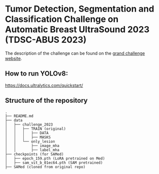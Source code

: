 # **T**umor **D**etection, **S**egmentation and **C**lassification Challenge on **A**utomatic **B**reast **U**ltra**S**ound 2023 (TDSC-ABUS 2023)

<!-- Add link to the challenge website -->
The description of the challenge can be found on the [grand challenge website](https://tdsc-abus2023.grand-challenge.org/).

## How to run YOLOv8:
https://docs.ultralytics.com/quickstart/

<!-- Structure of the repository-->
## Structure of the repository

```
.
├── README.md
├── data
│   ├── challenge_2023
│   │   ├── TRAIN (original)
│   │   │   ├── DATA
│   │   │   ├── MASKS
│   │   └── only_lesion
│   │       ├── image_mha
│   │       ├── label_mha
├── checkpoints (for SAMed)
│   ├── epoch_159.pth (LoRA pretrained on Med)
│   ├── sam_vit_b_01ec64.pth (SAM pretrained)
├── SAMed (cloned from original repo)